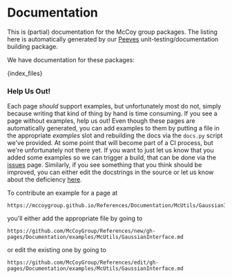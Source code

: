 # Documentation

This is (partial) documentation for the McCoy group packages.
The listing here is automatically generated by our [Peeves](https://github.com/McCoyGroup/Peeves) unit-testing/documentation building package.

We have documentation for these packages:

{index_files}

### Help Us Out!

Each page _should_ support examples, but unfortunately most do not, simply because writing that kind of thing by hand is time consuming.
If you see a page without examples, help us out!
Even though these pages are automatically generated, you can add examples to them by putting a file in the appropriate _examples_ slot and rebuilding the docs via the `docs.py` script we've provided.
At some point that will become part of a CI process, but we're unfortunately not there yet. 
If you want to just let us know that you added some examples so we can trigger a build, that can be done via the [issues](https://github.com/McCoyGroup/References/issues/new?title=Documentation%20Build%20Needed) page.
Similarly, if you see something that you think should be improved, you can either edit the docstrings in the source or let us know about the deficiency [here]([issues](https://github.com/McCoyGroup/References/issues/new?title=Documentation%20Improvement%20Needed)).

To contribute an example for a page at 

```
https://mccoygroup.github.io/References/Documentation/McUtils/GaussianInterface.html
```

you'll either add the appropriate file by going to 

```
https://github.com/McCoyGroup/References/new/gh-pages/Documentation/examples/McUtils/GaussianInterface.md
```

or edit the existing one by going to 

```
https://github.com/McCoyGroup/References/edit/gh-pages/Documentation/examples/McUtils/GaussianInterface.md
```

